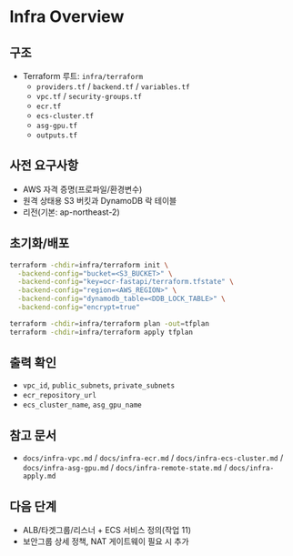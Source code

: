 # Infra Overview

## 구조

- Terraform 루트: `infra/terraform`
  - `providers.tf` / `backend.tf` / `variables.tf`
  - `vpc.tf` / `security-groups.tf`
  - `ecr.tf`
  - `ecs-cluster.tf`
  - `asg-gpu.tf`
  - `outputs.tf`

## 사전 요구사항

- AWS 자격 증명(프로파일/환경변수)
- 원격 상태용 S3 버킷과 DynamoDB 락 테이블
- 리전(기본: ap-northeast-2)

## 초기화/배포

```bash
terraform -chdir=infra/terraform init \
  -backend-config="bucket=<S3_BUCKET>" \
  -backend-config="key=ocr-fastapi/terraform.tfstate" \
  -backend-config="region=<AWS_REGION>" \
  -backend-config="dynamodb_table=<DDB_LOCK_TABLE>" \
  -backend-config="encrypt=true"

terraform -chdir=infra/terraform plan -out=tfplan
terraform -chdir=infra/terraform apply tfplan
```

## 출력 확인

- `vpc_id`, `public_subnets`, `private_subnets`
- `ecr_repository_url`
- `ecs_cluster_name`, `asg_gpu_name`

## 참고 문서

- `docs/infra-vpc.md` / `docs/infra-ecr.md` / `docs/infra-ecs-cluster.md` / `docs/infra-asg-gpu.md` / `docs/infra-remote-state.md` / `docs/infra-apply.md`

## 다음 단계

- ALB/타겟그룹/리스너 + ECS 서비스 정의(작업 11)
- 보안그룹 상세 정책, NAT 게이트웨이 필요 시 추가
